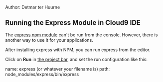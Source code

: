 Author: Detmar ter Huurne

## Running the Express Module in Cloud9 IDE

The [express npm module](http://expressjs.com/index.html) can't be run from the console. However, there is another way to use it for your applications.

After installing express with NPM, you can run express from the editor. 

Click on **Run** in [the project bar](./project_bar.html), and set the run configuration like this:

   name: express (or whatever your filename is)
   path: node_modules/express/bin/express